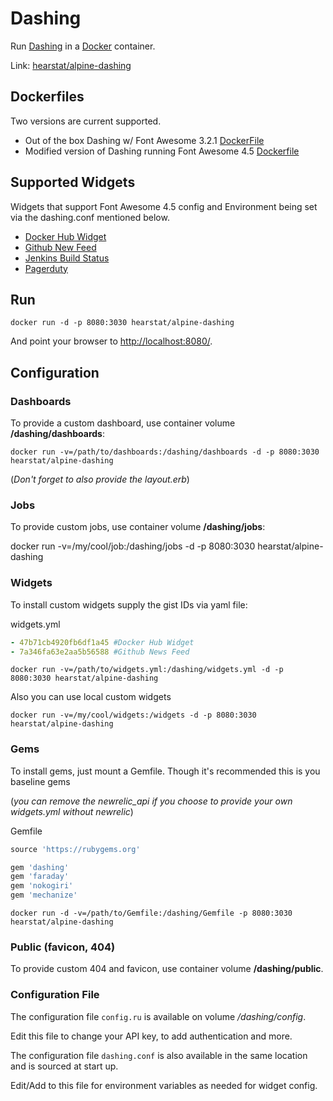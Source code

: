 # Dashing
Run [Dashing](http://dashing.io/) in a [Docker](http://docker.io/) container.

Link: [hearstat/alpine-dashing](https://registry.hub.docker.com/u/hearstat/alpine-dashing/)

## Dockerfiles
Two versions are current supported.

* Out of the box Dashing w/ Font Awesome 3.2.1 [DockerFile](https://github.com/HearstAT/docker-alpinedashing/blob/master/3.2.1/Dockerfile)
* Modified version of Dashing running Font Awesome 4.5 [Dockerfile](https://github.com/HearstAT/docker-alpinedashing/blob/master/4.5/Dockerfile)

## Supported Widgets
Widgets that support Font Awesome 4.5 config and Environment being set via the dashing.conf mentioned below.
* [Docker Hub Widget](https://gist.github.com/TheFynx/0099db153674bf83e397)
* [Github New Feed](https://gist.github.com/TheFynx/21d51c76901e3ab3d405)
* [Jenkins Build Status](https://gist.github.com/TheFynx/b5f2e76cd44d8c8d1619)
* [Pagerduty](https://gist.github.com/TheFynx/8bf7f7038839742b735c)

## Run

    docker run -d -p 8080:3030 hearstat/alpine-dashing


And point your browser to [http://localhost:8080/](http://localhost:8080/).


## Configuration

### Dashboards
To provide a custom dashboard, use container volume **/dashing/dashboards**:


    docker run -v=/path/to/dashboards:/dashing/dashboards -d -p 8080:3030 hearstat/alpine-dashing


(*Don't forget to also provide the layout.erb*)

### Jobs
To provide custom jobs, use container volume **/dashing/jobs**:


   docker run -v=/my/cool/job:/dashing/jobs -d -p 8080:3030 hearstat/alpine-dashing


### Widgets
To install custom widgets supply the gist IDs via yaml file:

widgets.yml
```yaml
- 47b71cb4920fb6df1a45 #Docker Hub Widget
- 7a346fa63e2aa5b56588 #Github News Feed
```

    docker run -v=/path/to/widgets.yml:/dashing/widgets.yml -d -p 8080:3030 hearstat/alpine-dashing


Also you can use local custom widgets

    docker run -v=/my/cool/widgets:/widgets -d -p 8080:3030 hearstat/alpine-dashing


### Gems
To install gems, just mount a Gemfile. Though it's recommended this is you baseline gems

(*you can remove the newrelic_api if you choose to provide your own widgets.yml without newrelic*)

Gemfile
```ruby
source 'https://rubygems.org'

gem 'dashing'
gem 'faraday'
gem 'nokogiri'
gem 'mechanize'
```

    docker run -d -v=/path/to/Gemfile:/dashing/Gemfile -p 8080:3030 hearstat/alpine-dashing


### Public (favicon, 404)
To provide custom 404 and favicon, use container volume **/dashing/public**.

### Configuration File
The configuration file `config.ru` is available on volume */dashing/config*.

Edit this file to change your API key, to add authentication and more.

The configuration file `dashing.conf` is also available in the same location and is sourced at start up.

Edit/Add to this file for environment variables as needed for widget config.
